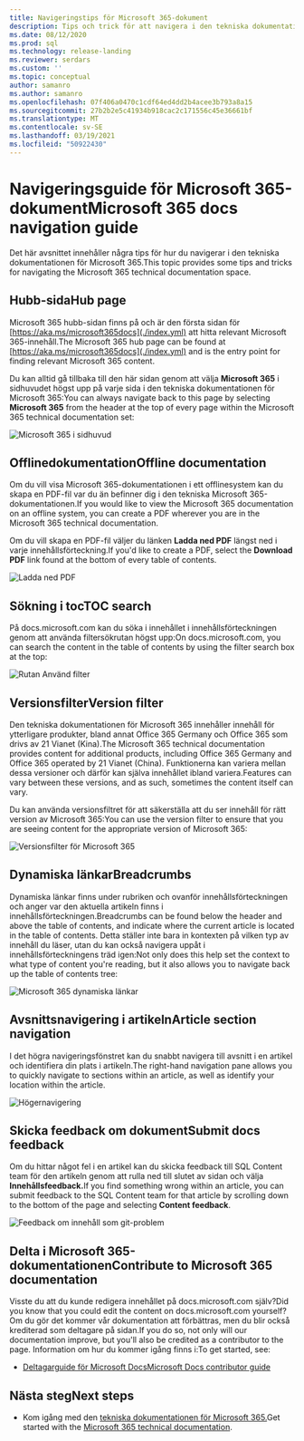 ```yaml
---
title: Navigeringstips för Microsoft 365-dokument
description: Tips och trick för att navigera i den tekniska dokumentationen för Microsoft 365 – förklarar sådant som navsidan, innehållsförteckningen, rubriken, samt hur du använder de dynamiska sökvägarna och hur du använder versionsfiltret.
ms.date: 08/12/2020
ms.prod: sql
ms.technology: release-landing
ms.reviewer: serdars
ms.custom: ''
ms.topic: conceptual
author: samanro
ms.author: samanro
ms.openlocfilehash: 07f406a0470c1cdf64ed4dd2b4acee3b793a8a15
ms.sourcegitcommit: 27b2b2e5c41934b918cac2c171556c45e36661bf
ms.translationtype: MT
ms.contentlocale: sv-SE
ms.lasthandoff: 03/19/2021
ms.locfileid: "50922430"
---
```

# <a name="microsoft-365-docs-navigation-guide"></a><span data-ttu-id="3c533-103">Navigeringsguide för Microsoft 365-dokument</span><span class="sxs-lookup"><span data-stu-id="3c533-103">Microsoft 365 docs navigation guide</span></span>

<span data-ttu-id="3c533-104">Det här avsnittet innehåller några tips för hur du navigerar i den tekniska dokumentationen för Microsoft 365.</span><span class="sxs-lookup"><span data-stu-id="3c533-104">This topic provides some tips and tricks for navigating the Microsoft 365 technical documentation space.</span></span>  

## <a name="hub-page"></a><span data-ttu-id="3c533-105">Hubb-sida</span><span class="sxs-lookup"><span data-stu-id="3c533-105">Hub page</span></span>

<span data-ttu-id="3c533-106">Microsoft 365 hubb-sidan finns på och är den första sidan för [https://aka.ms/microsoft365docs](./index.yml) att hitta relevant Microsoft 365-innehåll.</span><span class="sxs-lookup"><span data-stu-id="3c533-106">The Microsoft 365 hub page can be found at [https://aka.ms/microsoft365docs](./index.yml) and is the entry point for finding relevant Microsoft 365 content.</span></span>

<span data-ttu-id="3c533-107">Du kan alltid gå tillbaka till den här sidan genom att välja **Microsoft 365** i sidhuvudet högst upp på varje sida i den tekniska dokumentationen för Microsoft 365:</span><span class="sxs-lookup"><span data-stu-id="3c533-107">You can always navigate back to this page by selecting **Microsoft 365** from the header at the top of every page within the Microsoft 365 technical documentation set:</span></span>

![Microsoft 365 i sidhuvud](media/m365-header-cursor.png)

## <a name="offline-documentation"></a><span data-ttu-id="3c533-109">Offlinedokumentation</span><span class="sxs-lookup"><span data-stu-id="3c533-109">Offline documentation</span></span>

<span data-ttu-id="3c533-110">Om du vill visa Microsoft 365-dokumentationen i ett offlinesystem kan du skapa en PDF-fil var du än befinner dig i den tekniska Microsoft 365-dokumentationen.</span><span class="sxs-lookup"><span data-stu-id="3c533-110">If you would like to view the Microsoft 365 documentation on an offline system, you can create a PDF wherever you are in the Microsoft 365 technical documentation.</span></span>

<span data-ttu-id="3c533-111">Om du vill skapa en PDF-fil väljer du länken **Ladda ned PDF** längst ned i varje innehållsförteckning.</span><span class="sxs-lookup"><span data-stu-id="3c533-111">If you'd like to create a PDF, select the **Download PDF** link found at the bottom of every table of contents.</span></span>

![Ladda ned PDF](media/m365-download-pdf-cursor.png)

## <a name="toc-search"></a><span data-ttu-id="3c533-113">Sökning i toc</span><span class="sxs-lookup"><span data-stu-id="3c533-113">TOC search</span></span> 
<span data-ttu-id="3c533-114">På docs.microsoft.com kan du söka i innehållet i innehållsförteckningen genom att använda filtersökrutan högst upp:</span><span class="sxs-lookup"><span data-stu-id="3c533-114">On docs.microsoft.com, you can search the content in the table of contents by using the filter search box at the top:</span></span>

![Rutan Använd filter](media/m365-filter-by-title.png)

## <a name="version-filter"></a><span data-ttu-id="3c533-116">Versionsfilter</span><span class="sxs-lookup"><span data-stu-id="3c533-116">Version filter</span></span>
<span data-ttu-id="3c533-117">Den tekniska dokumentationen för Microsoft 365 innehåller innehåll för ytterligare produkter, bland annat Office 365 Germany och Office 365 som drivs av 21 Vianet (Kina).</span><span class="sxs-lookup"><span data-stu-id="3c533-117">The Microsoft 365 technical documentation provides content for additional products, including Office 365 Germany and Office 365 operated by 21 Vianet (China).</span></span> <span data-ttu-id="3c533-118">Funktionerna kan variera mellan dessa versioner och därför kan själva innehållet ibland variera.</span><span class="sxs-lookup"><span data-stu-id="3c533-118">Features can vary between these versions, and as such, sometimes the content itself can vary.</span></span>

<span data-ttu-id="3c533-119">Du kan använda versionsfiltret för att säkerställa att du ser innehåll för rätt version av Microsoft 365:</span><span class="sxs-lookup"><span data-stu-id="3c533-119">You can use the version filter to ensure that you are seeing content for the appropriate version of Microsoft 365:</span></span>

![Versionsfilter för Microsoft 365](media/m365-version-filter.png)

## <a name="breadcrumbs"></a><span data-ttu-id="3c533-121">Dynamiska länkar</span><span class="sxs-lookup"><span data-stu-id="3c533-121">Breadcrumbs</span></span>

<span data-ttu-id="3c533-122">Dynamiska länkar finns under rubriken och ovanför innehållsförteckningen och anger var den aktuella artikeln finns i innehållsförteckningen.</span><span class="sxs-lookup"><span data-stu-id="3c533-122">Breadcrumbs can be found below the header and above the table of contents, and indicate where the current article is located in the table of contents.</span></span>  <span data-ttu-id="3c533-123">Detta ställer inte bara in kontexten på vilken typ av innehåll du läser, utan du kan också navigera uppåt i innehållsförteckningens träd igen:</span><span class="sxs-lookup"><span data-stu-id="3c533-123">Not only does this help set the context to what type of content you're reading, but it also allows you to navigate back up the table of contents tree:</span></span>

![Microsoft 365 dynamiska länkar](media/m365-breadcrumb.png)

## <a name="article-section-navigation"></a><span data-ttu-id="3c533-125">Avsnittsnavigering i artikeln</span><span class="sxs-lookup"><span data-stu-id="3c533-125">Article section navigation</span></span>

<span data-ttu-id="3c533-126">I det högra navigeringsfönstret kan du snabbt navigera till avsnitt i en artikel och identifiera din plats i artikeln.</span><span class="sxs-lookup"><span data-stu-id="3c533-126">The right-hand navigation pane allows you to quickly navigate to sections within an article, as well as identify your location within the article.</span></span>  

![Högernavigering](media/m365-article-sections.png)

## <a name="submit-docs-feedback"></a><span data-ttu-id="3c533-128">Skicka feedback om dokument</span><span class="sxs-lookup"><span data-stu-id="3c533-128">Submit docs feedback</span></span>

<span data-ttu-id="3c533-129">Om du hittar något fel i en artikel kan du skicka feedback till SQL Content team för den artikeln genom att rulla ned till slutet av sidan och välja **Innehållsfeedback.**</span><span class="sxs-lookup"><span data-stu-id="3c533-129">If you find something wrong within an article, you can submit feedback to the SQL Content team for that article by scrolling down to the bottom of the page and selecting **Content feedback**.</span></span>

![Feedback om innehåll som git-problem](media/m365-article-feedback.png)

## <a name="contribute-to-microsoft-365-documentation"></a><span data-ttu-id="3c533-131">Delta i Microsoft 365-dokumentationen</span><span class="sxs-lookup"><span data-stu-id="3c533-131">Contribute to Microsoft 365 documentation</span></span>

<span data-ttu-id="3c533-132">Visste du att du kunde redigera innehållet på docs.microsoft.com själv?</span><span class="sxs-lookup"><span data-stu-id="3c533-132">Did you know that you could edit the content on docs.microsoft.com yourself?</span></span> <span data-ttu-id="3c533-133">Om du gör det kommer vår dokumentation att förbättras, men du blir också krediterad som deltagare på sidan.</span><span class="sxs-lookup"><span data-stu-id="3c533-133">If you do so, not only will our documentation improve, but you'll also be credited as a contributor to the page.</span></span> <span data-ttu-id="3c533-134">Information om hur du kommer igång finns i:</span><span class="sxs-lookup"><span data-stu-id="3c533-134">To get started, see:</span></span>

- [<span data-ttu-id="3c533-135">Deltagarguide för Microsoft Docs</span><span class="sxs-lookup"><span data-stu-id="3c533-135">Microsoft Docs contributor guide</span></span>](/contribute/)

## <a name="next-steps"></a><span data-ttu-id="3c533-136">Nästa steg</span><span class="sxs-lookup"><span data-stu-id="3c533-136">Next steps</span></span>

- <span data-ttu-id="3c533-137">Kom igång med den [tekniska dokumentationen för Microsoft 365.](index.yml)</span><span class="sxs-lookup"><span data-stu-id="3c533-137">Get started with the [Microsoft 365 technical documentation](index.yml).</span></span>